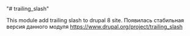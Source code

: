 "# trailing_slash" 

This module add trailing slash to drupal 8 site.
Появилась стабильная версия данного модуля https://www.drupal.org/project/trailing_slash
